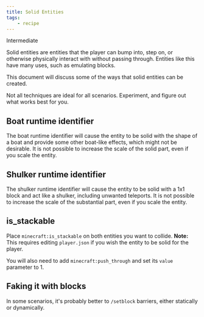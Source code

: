 ```yaml
---
title: Solid Entities
tags:
    - recipe
---
```


<Label color="yellow">Intermediate</Label>

Solid entities are entities that the player can bump into, step on, or otherwise physically interact with without passing through. Entities like this have many uses, such as emulating blocks.

This document will discuss some of the ways that solid entities can be created.

Not all techniques are ideal for all scenarios. Experiment, and figure out what works best for you.

## Boat runtime identifier

The boat runtime identifier will cause the entity to be solid with the shape of a boat and provide some other boat-like effects, which might not be desirable. It is not possible to increase the scale of the solid part, even if you scale the entity.

## Shulker runtime identifier

The shulker runtime identifier will cause the entity to be solid with a 1x1 block and act like a shulker, including unwanted teleports. It is not possible to increase the scale of the substantial part, even if you scale the entity.

## is_stackable

Place `minecraft:is_stackable` on both entities you want to collide. **Note:** This requires editing `player.json` if you wish the entity to be solid for the player.

You will also need to add `minecraft:push_through` and set its `value` parameter to 1.

## Faking it with blocks

In some scenarios, it's probably better to `/setblock` barriers, either statically or dynamically.
